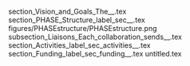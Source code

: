section_Vision_and_Goals_The__.tex
section_PHASE_Structure_label_sec__.tex
figures/PHASEstructure/PHASEstructure.png
subsection_Liaisons_Each_collaboration_sends__.tex
section_Activities_label_sec_activities__.tex
section_Funding_label_sec_funding__.tex
untitled.tex